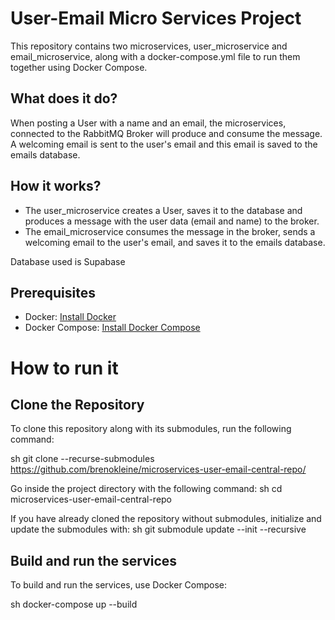 # User-Email Micro Services Project

This repository contains two microservices, user_microservice and email_microservice, along with a docker-compose.yml file to run them together using Docker Compose.

## What does it do?
When posting a User with a name and an email, the microservices, connected to the RabbitMQ Broker will produce and consume the message.
A welcoming email is sent to the user's email and this email is saved to the emails database.

## How it works?
 - The user_microservice creates a User, saves it to the database and produces a message with the user data (email and name) to the broker.
 - The email_microservice consumes the message in the broker, sends a welcoming email to the user's email, and saves it to the emails database.

Database used is Supabase

## Prerequisites

- Docker: [Install Docker](https://docs.docker.com/get-docker/)
- Docker Compose: [Install Docker Compose](https://docs.docker.com/compose/install/)

# How to run it

## Clone the Repository

To clone this repository along with its submodules, run the following command:

sh
git clone --recurse-submodules https://github.com/brenokleine/microservices-user-email-central-repo/

Go inside the project directory with the following command:
sh
cd microservices-user-email-central-repo
 

If you have already cloned the repository without submodules, initialize and update the submodules with:
sh
git submodule update --init --recursive

## Build and run the services

To build and run the services, use Docker Compose:

sh
docker-compose up --build
